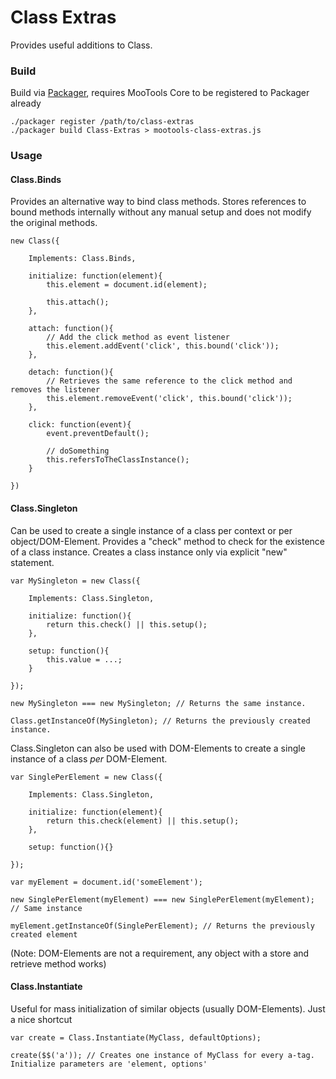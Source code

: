 Class Extras
============

Provides useful additions to Class.

### Build

Build via [Packager](http://github.com/kamicane/packager), requires MooTools Core to be registered to Packager already

	./packager register /path/to/class-extras
	./packager build Class-Extras > mootools-class-extras.js

### Usage

#### Class.Binds

Provides an alternative way to bind class methods. Stores references to bound methods internally without any manual setup and does not modify the original methods.

	new Class({
	
		Implements: Class.Binds,
		
		initialize: function(element){
			this.element = document.id(element);
			
			this.attach();
		},
		
		attach: function(){
			// Add the click method as event listener
			this.element.addEvent('click', this.bound('click'));
		},
		
		detach: function(){
			// Retrieves the same reference to the click method and removes the listener
			this.element.removeEvent('click', this.bound('click'));
		},
		
		click: function(event){
			event.preventDefault();
			
			// doSomething
			this.refersToTheClassInstance();
		}
	
	})

#### Class.Singleton

Can be used to create a single instance of a class per context or per object/DOM-Element. Provides a "check" method to check for the existence of a class instance. Creates a class instance only via explicit "new" statement.

	var MySingleton = new Class({
		
		Implements: Class.Singleton,
		
		initialize: function(){
			return this.check() || this.setup();
		},
		
		setup: function(){
			this.value = ...;
		}
		
	});
	
	new MySingleton === new MySingleton; // Returns the same instance.
	
	Class.getInstanceOf(MySingleton); // Returns the previously created instance.
	
Class.Singleton can also be used with DOM-Elements to create a single instance of a class *per* DOM-Element.

	var SinglePerElement = new Class({
		
		Implements: Class.Singleton,
		
		initialize: function(element){
			return this.check(element) || this.setup();
		},
		
		setup: function(){}
		
	});
	
	var myElement = document.id('someElement');
	
	new SinglePerElement(myElement) === new SinglePerElement(myElement); // Same instance
	
	myElement.getInstanceOf(SinglePerElement); // Returns the previously created element
	
(Note: DOM-Elements are not a requirement, any object with a store and retrieve method works)

#### Class.Instantiate

Useful for mass initialization of similar objects (usually DOM-Elements). Just a nice shortcut

	var create = Class.Instantiate(MyClass, defaultOptions);
	
	create($$('a')); // Creates one instance of MyClass for every a-tag. Initialize parameters are 'element, options'
